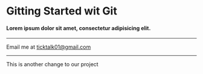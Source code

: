 # Gitting Started wit Git

#### Lorem ipsum dolor sit amet, consectetur adipisicing elit.

---

Email me at [ticktalk01@gmail.com](Mailto:ticktalk01@gmail.com)

---

This is another change to our project